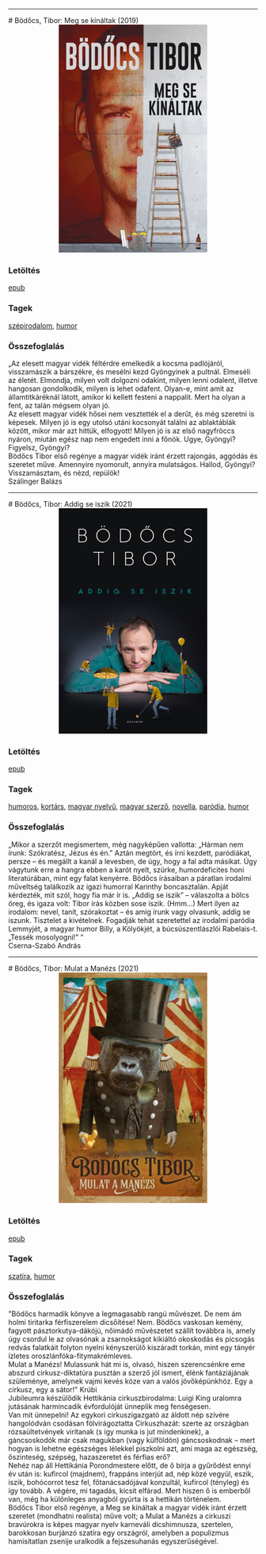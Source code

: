 <hr/>
# <a name="id_1556">Bödőcs, Tibor: Meg se kínáltak (2019)</a>
<center><img src="https://github.com/BercziSandor/calibre_lib/raw/main/main/Bodocs%2C%20Tibor/Meg%20se%20kinaltak%20%281556%29/cover.jpg" alt="cover" width="300"/></center>

### Letöltés
[epub](https://github.com/BercziSandor/calibre_lib/raw/main/main/Bodocs%2C%20Tibor/Meg%20se%20kinaltak%20%281556%29/Meg%20se%20kinaltak%20-%20Bodocs%2C%20Tibor.epub)

### Tagek
[szépirodalom](https://github.com/berczisandor/calibre_lib/blob/main/main/_tags/sz%c3%a9pirodalom.md), [humor](https://github.com/berczisandor/calibre_lib/blob/main/main/_tags/humor.md)

### Összefoglalás
<div>
<p>„Az elesett magyar vidék féltérdre emelkedik a kocsma padlójáról, visszamászik a bárszékre, és mesélni kezd Gyöngyinek a pultnál. Elmeséli az életét. Elmondja, milyen volt dolgozni odakint, milyen lenni odalent, illetve hangosan gondolkodik, milyen is lehet odafent. Olyan-e, mint amit az államtitkáréknál látott, amikor ki kellett festeni a nappalit. Mert ha olyan a fent, az talán mégsem olyan jó.<br>Az elesett magyar vidék hősei nem vesztették el a derűt, és még szeretni is képesek. Milyen jó is egy utolsó utáni kocsonyát találni az ablaktáblák között, mikor már azt hittük, elfogyott! Milyen jó is az első nagyfröccs nyáron, miután egész nap nem engedett inni a főnök. Ugye, Gyöngyi? Figyelsz, Gyöngyi?<br>Bödőcs Tibor első regénye a magyar vidék iránt érzett rajongás, aggódás és szeretet műve. Amennyire nyomorult, annyira mulatságos. Hallod, Gyöngyi? Visszamásztam, és nézd, repülök!<br>Szálinger Balázs</p></div>


<hr/>
# <a name="id_1428">Bödőcs, Tibor: Addig se iszik (2021)</a>
<center><img src="https://github.com/BercziSandor/calibre_lib/raw/main/main/Bodocs%2C%20Tibor/Addig%20se%20iszik%20%281428%29/cover.jpg" alt="cover" width="300"/></center>

### Letöltés
[epub](https://github.com/BercziSandor/calibre_lib/raw/main/main/Bodocs%2C%20Tibor/Addig%20se%20iszik%20%281428%29/Addig%20se%20iszik%20-%20Bodocs%2C%20Tibor.epub)

### Tagek
[humoros](https://github.com/berczisandor/calibre_lib/blob/main/main/_tags/humoros.md), [kortárs](https://github.com/berczisandor/calibre_lib/blob/main/main/_tags/kort%c3%a1rs.md), [magyar nyelvű](https://github.com/berczisandor/calibre_lib/blob/main/main/_tags/magyar%20nyelv%c5%b1.md), [magyar szerző](https://github.com/berczisandor/calibre_lib/blob/main/main/_tags/magyar%20szerz%c5%91.md), [novella](https://github.com/berczisandor/calibre_lib/blob/main/main/_tags/novella.md), [paródia](https://github.com/berczisandor/calibre_lib/blob/main/main/_tags/par%c3%b3dia.md), [humor](https://github.com/berczisandor/calibre_lib/blob/main/main/_tags/humor.md)

### Összefoglalás
<div>
<p>„Mikor a szerzőt megismertem, még nagyképűen vallotta: „Hárman nem írunk: Szókratész, Jézus és én.” Aztán megtört, és írni kezdett, paródiákat, persze – és megállt a kanál a levesben, de úgy, hogy a fal adta másikat. Úgy vágytunk erre a hangra ebben a karót nyelt, szürke, humordeficites honi literatúrában, mint egy falat kenyérre. Bödőcs írásaiban a páratlan irodalmi műveltség találkozik az igazi humorral Karinthy boncasztalán. Apját kérdezték, mit szól, hogy fia már ír is. „Addig se iszik” – válaszolta a bölcs öreg, és igaza volt: Tibor írás közben sose iszik. (Hmm…) Mert ilyen az irodalom: nevel, tanít, szórakoztat – és amíg írunk vagy olvasunk, addig se iszunk. Tisztelet a kivételnek. Fogadják tehát szeretettel az irodalmi paródia Lemmyjét, a magyar humor Billy, a Kölyökjét, a búcsúszentlászlói Rabelais-t. „Tessék mosolyogni!” “<br>Cserna-Szabó András</p></div>


<hr/>
# <a name="id_1557">Bödőcs, Tibor: Mulat a Manézs (2021)</a>
<center><img src="https://github.com/BercziSandor/calibre_lib/raw/main/main/Bodocs%2C%20Tibor/Mulat%20a%20Manezs%20%281557%29/cover.jpg" alt="cover" width="300"/></center>

### Letöltés
[epub](https://github.com/BercziSandor/calibre_lib/raw/main/main/Bodocs%2C%20Tibor/Mulat%20a%20Manezs%20%281557%29/Mulat%20a%20Manezs%20-%20Bodocs%2C%20Tibor.epub)

### Tagek
[szatíra](https://github.com/berczisandor/calibre_lib/blob/main/main/_tags/szat%c3%adra.md), [humor](https://github.com/berczisandor/calibre_lib/blob/main/main/_tags/humor.md)

### Összefoglalás
<div>
<p>"Bödőcs ​harmadik könyve a legmagasabb rangú művészet. De nem ám holmi tiritarka férfiszerelem dicsőítése! Nem. Bödőcs vaskosan kemény, fagyott pásztorkutya-dákójú, nőimádó művészetet szállít továbbra is, amely úgy csordul le az olvasónak a zsarnokságot kikiáltó okoskodás és picsogás redvás falatkáit folyton nyelni kényszerülő kiszáradt torkán, mint egy tányér ízletes oroszlánfóka-fitymakrémleves.<br>Mulat a Manézs! Mulassunk hát mi is, olvasó, hiszen szerencsénkre eme abszurd cirkusz-diktatúra pusztán a szerző jól ismert, élénk fantáziájának szüleménye, amelynek vajmi kevés köze van a valós jövőképünkhöz. Egy a cirkusz, egy a sátor!" Krúbi<br>Jubileumra készülődik Hettikánia cirkuszbirodalma: Luigi King uralomra jutásának harmincadik évfordulóját ünneplik meg fenségesen.<br>Van mit ünnepelni! Az egykori cirkuszigazgató az áldott nép szívére hangolódván csodásan fölvirágoztatta Cirkuszhazát: szerte az országban rózsaültetvények virítanak (s így munka is jut mindenkinek), a gáncsoskodók már csak magukban (vagy külföldön) gáncsoskodnak – mert hogyan is lehetne egészséges lélekkel piszkolni azt, ami maga az egészség, őszinteség, szépség, hazaszeretet és férfias erő?<br>Nehéz nap áll Hettikánia Porondmestere előtt, de ő bírja a gyűrődést ennyi év után is: kufircol (majdnem), frappáns interjút ad, nép közé vegyül, eszik, iszik, bohócorrot tesz fel, főtanácsadójával konzultál, kufircol (tényleg) és így tovább. A végére, mi tagadás, kicsit elfárad. Mert hiszen ő is emberből van, még ha különleges anyagból gyúrta is a hettikán történelem.<br>Bödőcs Tibor első regénye, a Meg se kínáltak a magyar vidék iránt érzett szeretet (mondhatni realista) műve volt; a Mulat a Manézs a cirkuszi bravúrokra is képes magyar nyelv karneváli dicshimnusza, szertelen, barokkosan burjánzó szatíra egy országról, amelyben a populizmus hamisítatlan zsenije uralkodik a fejszesuhanás egyszerűségével.</p></div>



